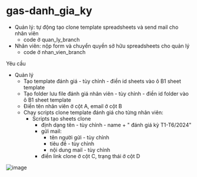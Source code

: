 # gas-danh_gia_ky
- Quản lý: tự động tạo clone template spreadsheets và send mail cho nhân viên
  - code ở quan_ly_branch
- Nhân viên: nộp form và chuyển quyền sở hữu spreadsheets cho quản lý
  - code ở nhan_vien_branch
    
Yêu cầu
- Quản lý
  - Tạo template đánh giá - tùy chỉnh - điền id sheets vào ô B1 sheet template
  - Tạo folder lưu file đánh giá nhân viên - tùy chỉnh - điền id folder vào ô B1 sheet template
  - Điền tên nhân viên ở cột A, email ở cột B
  - Chạy scripts clone template đánh giá cho từng nhân viên:
    - Scripts tạo sheets clone
      - định dạng tên - tùy chỉnh - name + " đánh giá kỳ T1-T6/2024"
      - gửi mail:
         - tên người gửi - tùy chỉnh
         - tiêu đề - tùy chỉnh 
         - nội dung mail  - tùy chỉnh 
      - điền link clone ở cột C, trạng thái ở cột D
     
![image](https://github.com/nguyenmanhcuong1291/gas-danh_gia_ky/assets/165188955/7a17f0a5-cb40-47db-bc38-efe52d7de334)
